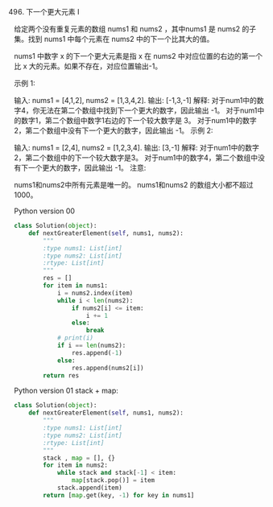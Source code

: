496. 下一个更大元素 I

给定两个没有重复元素的数组 nums1 和 nums2 ，其中nums1 是 nums2 的子集。找到 nums1 中每个元素在 nums2 中的下一个比其大的值。

nums1 中数字 x 的下一个更大元素是指 x 在 nums2 中对应位置的右边的第一个比 x 大的元素。如果不存在，对应位置输出-1。

示例 1:

输入: nums1 = [4,1,2], nums2 = [1,3,4,2].
输出: [-1,3,-1]
解释:
    对于num1中的数字4，你无法在第二个数组中找到下一个更大的数字，因此输出 -1。
    对于num1中的数字1，第二个数组中数字1右边的下一个较大数字是 3。
    对于num1中的数字2，第二个数组中没有下一个更大的数字，因此输出 -1。
示例 2:

输入: nums1 = [2,4], nums2 = [1,2,3,4].
输出: [3,-1]
解释:
    对于num1中的数字2，第二个数组中的下一个较大数字是3。
    对于num1中的数字4，第二个数组中没有下一个更大的数字，因此输出 -1。
注意:

nums1和nums2中所有元素是唯一的。
nums1和nums2 的数组大小都不超过1000。

Python version 00

```python
class Solution(object):
    def nextGreaterElement(self, nums1, nums2):
        """
        :type nums1: List[int]
        :type nums2: List[int]
        :rtype: List[int]
        """
        res = []
        for item in nums1:
            i = nums2.index(item)
            while i < len(nums2):
                if nums2[i] <= item:
                    i += 1
                else:
                    break
            # print(i)
            if i == len(nums2):
                res.append(-1)
            else:
                res.append(nums2[i])
        return res
```

Python version 01 stack + map:

```python
class Solution(object):
    def nextGreaterElement(self, nums1, nums2):
        """
        :type nums1: List[int]
        :type nums2: List[int]
        :rtype: List[int]
        """
        stack , map = [], {}
        for item in nums2:
            while stack and stack[-1] < item:
                map[stack.pop()] = item
            stack.append(item)
        return [map.get(key, -1) for key in nums1]
```